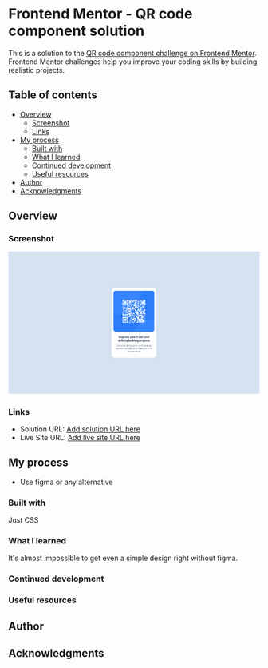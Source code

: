 # Frontend Mentor - QR code component solution

This is a solution to the [QR code component challenge on Frontend Mentor](https://www.frontendmentor.io/challenges/qr-code-component-iux_sIO_H). Frontend Mentor challenges help you improve your coding skills by building realistic projects. 

## Table of contents

- [Overview](#overview)
  - [Screenshot](#screenshot)
  - [Links](#links)
- [My process](#my-process)
  - [Built with](#built-with)
  - [What I learned](#what-i-learned)
  - [Continued development](#continued-development)
  - [Useful resources](#useful-resources)
- [Author](#author)
- [Acknowledgments](#acknowledgments)

## Overview

### Screenshot

![screenshot](./screenshot.png)

### Links

- Solution URL: [Add solution URL here](https://github.com/ADR-39/qr-code-component-main)
- Live Site URL: [Add live site URL here](https://adr-39.github.io/qr-code-component-main/)

## My process
- Use figma or any alternative

### Built with
Just CSS

### What I learned
It's almost impossible to get even a simple design right without figma.

### Continued development

### Useful resources
## Author
## Acknowledgments